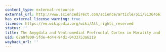 ```yaml
---
content_type: external-resource
external_url: http://www.sciencedirect.com/science/article/pii/S136466130700191X
has_external_license_warning: true
license: https://en.wikipedia.org/wiki/All_rights_reserved
status: ''
title: The Amygdala and Ventromedial Prefrontal Cortex in Morality and Psychopathy
uid: 62a9f809-5fde-4d44-94d1-0433753a6219
wayback_url: ''
---
```

